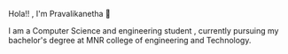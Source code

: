 Hola!! , I'm Pravalikanetha 👋

I am a Computer Science and engineering student , currently pursuing my bachelor's degree
at MNR college of engineering and Technology.
